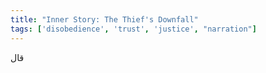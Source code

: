 ```yaml
---
title: "Inner Story: The Thief's Downfall"
tags: ['disobedience', 'trust', 'justice', "narration"]
---
```


 قال

